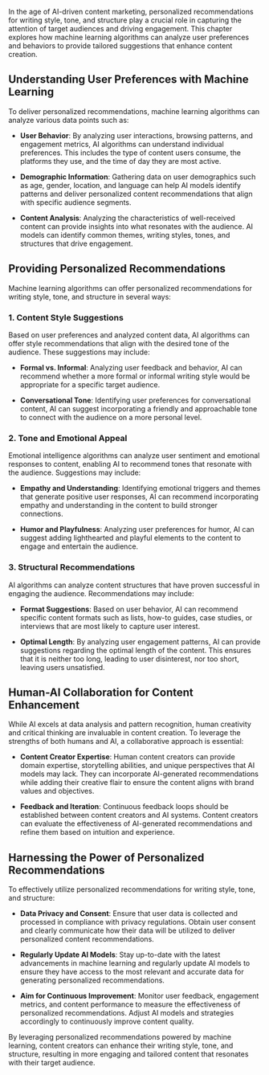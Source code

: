 
In the age of AI-driven content marketing, personalized recommendations for writing style, tone, and structure play a crucial role in capturing the attention of target audiences and driving engagement. This chapter explores how machine learning algorithms can analyze user preferences and behaviors to provide tailored suggestions that enhance content creation.

Understanding User Preferences with Machine Learning
----------------------------------------------------

To deliver personalized recommendations, machine learning algorithms can analyze various data points such as:

* **User Behavior**: By analyzing user interactions, browsing patterns, and engagement metrics, AI algorithms can understand individual preferences. This includes the type of content users consume, the platforms they use, and the time of day they are most active.

* **Demographic Information**: Gathering data on user demographics such as age, gender, location, and language can help AI models identify patterns and deliver personalized content recommendations that align with specific audience segments.

* **Content Analysis**: Analyzing the characteristics of well-received content can provide insights into what resonates with the audience. AI models can identify common themes, writing styles, tones, and structures that drive engagement.

Providing Personalized Recommendations
--------------------------------------

Machine learning algorithms can offer personalized recommendations for writing style, tone, and structure in several ways:

### 1. **Content Style Suggestions**

Based on user preferences and analyzed content data, AI algorithms can offer style recommendations that align with the desired tone of the audience. These suggestions may include:

* **Formal vs. Informal**: Analyzing user feedback and behavior, AI can recommend whether a more formal or informal writing style would be appropriate for a specific target audience.

* **Conversational Tone**: Identifying user preferences for conversational content, AI can suggest incorporating a friendly and approachable tone to connect with the audience on a more personal level.

### 2. **Tone and Emotional Appeal**

Emotional intelligence algorithms can analyze user sentiment and emotional responses to content, enabling AI to recommend tones that resonate with the audience. Suggestions may include:

* **Empathy and Understanding**: Identifying emotional triggers and themes that generate positive user responses, AI can recommend incorporating empathy and understanding in the content to build stronger connections.

* **Humor and Playfulness**: Analyzing user preferences for humor, AI can suggest adding lighthearted and playful elements to the content to engage and entertain the audience.

### 3. **Structural Recommendations**

AI algorithms can analyze content structures that have proven successful in engaging the audience. Recommendations may include:

* **Format Suggestions**: Based on user behavior, AI can recommend specific content formats such as lists, how-to guides, case studies, or interviews that are most likely to capture user interest.

* **Optimal Length**: By analyzing user engagement patterns, AI can provide suggestions regarding the optimal length of the content. This ensures that it is neither too long, leading to user disinterest, nor too short, leaving users unsatisfied.

Human-AI Collaboration for Content Enhancement
----------------------------------------------

While AI excels at data analysis and pattern recognition, human creativity and critical thinking are invaluable in content creation. To leverage the strengths of both humans and AI, a collaborative approach is essential:

* **Content Creator Expertise**: Human content creators can provide domain expertise, storytelling abilities, and unique perspectives that AI models may lack. They can incorporate AI-generated recommendations while adding their creative flair to ensure the content aligns with brand values and objectives.

* **Feedback and Iteration**: Continuous feedback loops should be established between content creators and AI systems. Content creators can evaluate the effectiveness of AI-generated recommendations and refine them based on intuition and experience.

Harnessing the Power of Personalized Recommendations
----------------------------------------------------

To effectively utilize personalized recommendations for writing style, tone, and structure:

* **Data Privacy and Consent**: Ensure that user data is collected and processed in compliance with privacy regulations. Obtain user consent and clearly communicate how their data will be utilized to deliver personalized content recommendations.

* **Regularly Update AI Models**: Stay up-to-date with the latest advancements in machine learning and regularly update AI models to ensure they have access to the most relevant and accurate data for generating personalized recommendations.

* **Aim for Continuous Improvement**: Monitor user feedback, engagement metrics, and content performance to measure the effectiveness of personalized recommendations. Adjust AI models and strategies accordingly to continuously improve content quality.

By leveraging personalized recommendations powered by machine learning, content creators can enhance their writing style, tone, and structure, resulting in more engaging and tailored content that resonates with their target audience.
